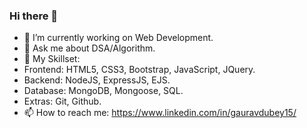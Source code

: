 ### Hi there 👋

- 🔭 I’m currently working on Web Development.
- 💬 Ask me about DSA/Algorithm.
- 🌱 My Skillset: 
-   Frontend: HTML5, CSS3, Bootstrap, JavaScript, JQuery.
-   Backend: NodeJS, ExpressJS, EJS.
-   Database: MongoDB, Mongoose, SQL.
-   Extras: Git, Github.
- 📫 How to reach me: https://www.linkedin.com/in/gauravdubey15/
